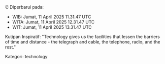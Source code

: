 ⏰ Diperbarui pada:
- WIB: Jumat, 11 April 2025 11.31.47 UTC
- WITA: Jumat, 11 April 2025 12.31.47 UTC
- WIT: Jumat, 11 April 2025 13.31.47 UTC

Kutipan Inspiratif:
"Technology gives us the facilities that lessen the barriers of time and distance - the telegraph and cable, the telephone, radio, and the rest."


Kategori: technology

